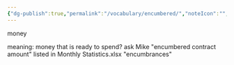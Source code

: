 ```yaml
---
{"dg-publish":true,"permalink":"/vocabulary/encumbered/","noteIcon":"","created":"2025-05-20T10:31:25.435-05:00"}
---
```


money

meaning: money that is ready to spend? ask Mike
"encumbered contract amount" listed in Monthly Statistics.xlsx
"encumbrances"